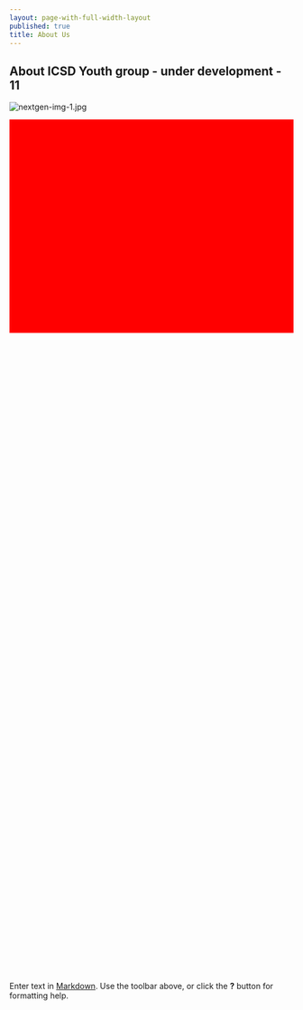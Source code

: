 ```yaml
---
layout: page-with-full-width-layout
published: true
title: About Us
---
```


## About ICSD Youth group - under development - 11
![nextgen-img-1.jpg]({{site.baseurl}}/media/nextgen-img-1.jpg)


<style>
  .img {
  	width: 100%;
    padding-top: 75%;
    background-position: 50% 50%;
    background-repeat: no-repeat;
    background-size: cover;
  }
</style>

<div class="row">
  <div class="col-3 gallery-image">
    <div class="img" style="background-color: red; width: 100%; padding-top: 75%;"></div>
  </div>
  <div class="col-3 gallery-image">
    <a href="/media/nextgen-img-2.jpg"><div class="img" style="background-img:url('/media/nextgen-img-2.jpg');"></div></a>
  </div>
  <div class="col-3 gallery-image">
    <a href="/media/nextgen-img-2.jpg"><div class="img" style="background-img:url('/media/nextgen-img-2.jpg')"></div></a>
  </div>
  <div class="col-3 gallery-image">
    <a href="/media/nextgen-img-2.jpg"><div class="img" style="background-img:url('/media/nextgen-img-2.jpg')"></div></a>
  </div>
</div>


Enter text in [Markdown](http://daringfireball.net/projects/markdown/). Use the toolbar above, or click the **?** button for formatting help.
